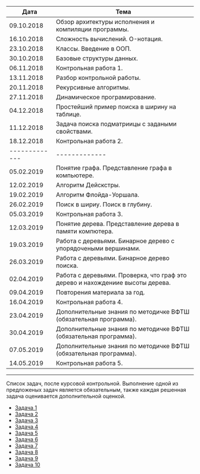 | Дата |  Тема |
| ------------- | ------------- |
| 09.10.2018  | Обзор архитектуры исполнения и компиляции программы. |
| 16.10.2018 | Сложность вычислений. O-нотация. |
| 23.10.2018 | Классы. Введение в ООП. |
| 30.10.2018 | Базовые структуры данных. |
| 06.11.2018 | Контрольная работа 1. |
| 13.11.2018 | Разбор контрольной работы. |
| 20.11.2018 | Рекурсивные алгоритмы. |
| 27.11.2018 | Динамическое програмирование. |
| 04.12.2018 | Простейший пример поиска в ширину на таблице. |
| 11.12.2018 | Задача поиска подматриицы с задаными свойствами. |
| 18.12.2018 | Контрольная работа 2. |
| ------------- | ------------- |
| 05.02.2019 | Понятие графа. Представление графа в компьютере. |
| 12.02.2019 | Алгоритм Дейскстры. |
| 19.02.2019 | Алгоритм Флойда-Уоршала. |
| 26.02.2019 | Поиск в шириу. Поиск в глубину. |
| 05.03.2019 | Контрольная работа 3. |
| 12.03.2019 | Понятие дерева. Представление дерева в памяти компютера. |
| 19.03.2019 | Работа с деревьями. Бинарное дерево с упорядочеными вершинами. |
| 26.03.2019 | Работа с деревьями. Бинарное дерево поиска. |
| 02.04.2019 | Работа с деревьями. Проверка, что граф это дерево и нахождениие высоты дерева. |
| 09.04.2019 | Повторения материала за год. |
| 16.04.2019 | Контрольная работа 4. |
| 23.04.2019 | Дополнительные знания по методичке ВФТШ (обязательная программа). |
| 30.04.2019 | Дополнительные знания по методичке ВФТШ (обязательная программа). |
| 07.05.2019 | Дополнительные знания по методичке ВФТШ (обязательная программа). |
| 14.05.2019 | Контрольная работа 5. |

---
Список задач, после курсовой контрольной. Выполнение одной из предложеных задач является обязательным, также каждая решенная задача оценивается дополнительной оценкой.
* [Задача 1](http://acmp.ru/index.asp?main=task&id_task=273 "273. Вычеркивание")
* [Задача 2](http://acmp.ru/index.asp?main=task&id_task=71 "71. Две кучи камней")
* [Задача 3](http://acmp.ru/index.asp?main=task&id_task=120 "120. Минимальный путь в таблице")
* [Задача 4](http://acmp.ru/index.asp?main=task&id_task=544 "544. Мячик на лесенке")
* [Задача 5](http://acmp.ru/index.asp?main=task&id_task=11 "11. Зайчик")
* [Задача 6](http://acmp.ru/index.asp?main=task&id_task=290 "290. База террористов")
* [Задача 7](http://acmp.ru/index.asp?main=task&id_task=413 "413. Военная бааз")
* [Задача 8](http://acmp.ru/index.asp?main=task&id_task=332 "332. Минимальная стоимость проезда")
* [Задача 9](http://acmp.ru/index.asp?main=task&id_task=206 "206. Домой на электричках")
* [Задача 10](http://acmp.ru/index.asp?main=task&id_task=141 "141. Дерево")
